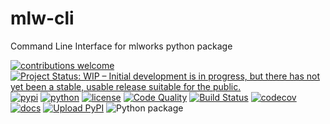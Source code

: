 # mlw-cli
Command Line Interface for mlworks python package

[![contributions welcome](https://img.shields.io/badge/contributions-welcome-brightgreen.svg?style=flat)](https://github.com/adelmofilho/mlw-cli/issues)
[![Project Status: WIP – Initial development is in progress, but there has not yet been a stable, usable release suitable for the public.](https://www.repostatus.org/badges/latest/wip.svg)](https://www.repostatus.org/#wip)
[![pypi](https://img.shields.io/pypi/v/mlw-cli)](https://pypi.org/project/mlw-cli/)
[![python](https://img.shields.io/pypi/pyversions/mlw-cli)](https://pypi.org/project/mlw-cli/)
[![license](https://img.shields.io/github/license/adelmofilho/mlw-cli?color=blue)]()
[![Code Quality](https://img.shields.io/scrutinizer/g/adelmofilho/mlw-cli.svg)](https://scrutinizer-ci.com/g/adelmofilho/mlw-cli/badges/quality-score.png?b=master)
[![Build Status](https://api.travis-ci.org/adelmofilho/mlw-cli.svg?branch=master&status=unknown)](https://travis-ci.org/github/adelmofilho/mlw-cli/)
[![codecov](https://codecov.io/gh/adelmofilho/mlw-cli/branch/master/graphs/badge.svg?branch=master)](https://codecov.io/github/adelmofilho/mlw-cli?branch=master)
[![docs](https://readthedocs.org/projects/mlw-cli/badge/?version=latest)](https://readthedocs.org/projects/mlw-cli/?badge=latest)
[![Upload PyPI](https://github.com/adelmofilho/mlw-cli/workflows/Upload%20Python%20Package/badge.svg)](https://github.com/adelmofilho/mlw-cli/actions)
![Python package](https://github.com/adelmofilho/mlw-cli/workflows/Python%20package/badge.svg)
